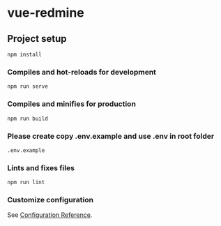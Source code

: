 # vue-redmine

## Project setup
```
npm install
```

### Compiles and hot-reloads for development
```
npm run serve
```

### Compiles and minifies for production
```
npm run build
```
### Please create copy .env.example and use .env in root folder
```
.env.example
```

### Lints and fixes files
```
npm run lint
```

### Customize configuration
See [Configuration Reference](https://cli.vuejs.org/config/).
